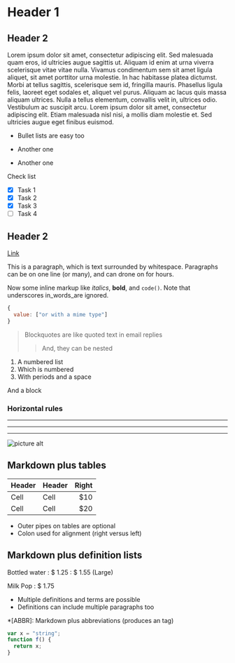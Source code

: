 # Header 1

## Header 2

Lorem ipsum dolor sit amet, consectetur adipiscing elit. Sed malesuada quam eros, id ultricies augue sagittis ut. Aliquam id enim at urna viverra scelerisque vitae vitae nulla. Vivamus condimentum sem sit amet ligula aliquet, sit amet porttitor urna molestie. In hac habitasse platea dictumst. Morbi at tellus sagittis, scelerisque sem id, fringilla mauris. Phasellus ligula felis, laoreet eget sodales et, aliquet vel purus. Aliquam ac lacus quis massa aliquam ultrices. Nulla a tellus elementum, convallis velit in, ultrices odio. Vestibulum ac suscipit arcu. Lorem ipsum dolor sit amet, consectetur adipiscing elit. Etiam malesuada nisl nisi, a mollis diam molestie et. Sed ultricies augue eget finibus euismod.

* Bullet lists are easy too
- Another one
+ Another one

Check list

- [x] Task 1
- [x] Task 2
- [x] Task 3
- [ ] Task 4

## Header 2

[Link](#id-goes-here)

This is a paragraph, which is text surrounded by
whitespace. Paragraphs can be on one
line (or many), and can drone on for hours.

Now some inline markup like _italics_,  **bold**,
and `code()`. Note that underscores
in_words_are ignored.

```js
{
  value: ["or with a mime type"]
}
```

> Blockquotes are like quoted text in email replies
>> And, they can be nested

1. A numbered list
2. Which is numbered
3. With periods and a space

And a block


### Horizontal rules

* * * *
****
--------------------------

![picture alt](/images/photo.jpeg "Title is optional")

## Markdown plus tables

| Header | Header | Right  |
| ------ | ------ | -----: |
|  Cell  |  Cell  |   $10  |
|  Cell  |  Cell  |   $20  |

* Outer pipes on tables are optional
* Colon used for alignment (right versus left)

## Markdown plus definition lists

Bottled water
: $ 1.25
: $ 1.55 (Large)

Milk
Pop
: $ 1.75

* Multiple definitions and terms are possible
* Definitions can include multiple paragraphs too

*[ABBR]: Markdown plus abbreviations (produces an <abbr> tag)


```js
var x = "string";
function f() {
  return x;
}
```